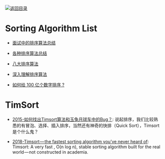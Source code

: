 [![返回目录](https://user-images.githubusercontent.com/5803001/38079637-ff0abcf0-3371-11e8-9b76-ad651620afc7.jpg)](https://github.com/wxyyxc1992/Awesome-Lists)

# Sorting Algorithm List

* [面试中的排序算法总结](http://www.cnblogs.com/wxisme/p/5243631.html?f=tt)

* [各种排序算法总结](http://www.jianshu.com/p/f5baf7f27a7e)

* [八大排序算法](http://blog.jobbole.com/103456/)

* [深入理解排序算法](http://www.cnblogs.com/absfree/p/5469212.html)

* [如何给 100 亿个数字排序 ?](http://www.jianshu.com/p/8dc11152f178)

# TimSort

- [2015-如何找出Timsort算法和玉兔月球车中的Bug？](http://www.freebuf.com/vuls/62129.html): 说起排序，我们比较熟悉的有冒泡、选择、插入排序，当然还有神奇的快排（Quick Sort），Timsort是个什么鬼？

- [2018-Timsort — the fastest sorting algorithm you’ve never heard of](https://hackernoon.com/timsort-the-fastest-sorting-algorithm-youve-never-heard-of-36b28417f399): Timsort: A very fast , O(n log n), stable sorting algorithm built for the real world — not constructed in academia.
